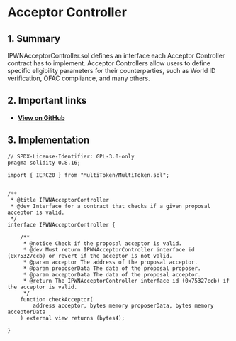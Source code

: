 # Acceptor Controller

## 1. Summary

IPWNAcceptorController.sol defines an interface each Acceptor Controller contract has to implement. Acceptor Controllers allow users to define specific eligibility parameters for their counterparties, such as World ID verification, OFAC compliance, and many others.

## 2. Important links

* [**View on GitHub**](https://github.com/PWNDAO/pwn_protocol/blob/v1.4/src/interfaces/IPWNAcceptorController.sol)

## 3. Implementation

```solidity
// SPDX-License-Identifier: GPL-3.0-only
pragma solidity 0.8.16;

import { IERC20 } from "MultiToken/MultiToken.sol";


/**
 * @title IPWNAcceptorController
 * @dev Interface for a contract that checks if a given proposal acceptor is valid.
 */
interface IPWNAcceptorController {

    /**
     * @notice Check if the proposal acceptor is valid.
     * @dev Must return IPWNAcceptorController interface id (0x75327ccb) or revert if the acceptor is not valid.
     * @param acceptor The address of the proposal acceptor.
     * @param proposerData The data of the proposal proposer.
     * @param acceptorData The data of the proposal acceptor.
     * @return The IPWNAcceptorController interface id (0x75327ccb) if the acceptor is valid.
     */
    function checkAcceptor(
        address acceptor, bytes memory proposerData, bytes memory acceptorData
    ) external view returns (bytes4);

}
```

